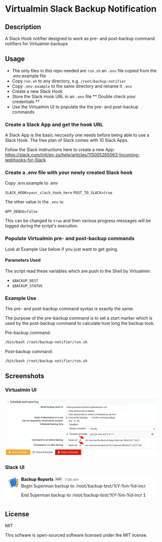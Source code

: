 # Virtualmin Slack Backup Notification

## Description

A Slack Hook notifier designed to work as pre- and post-backup command notifiers for Virtualmin backups

## Usage

- The only files in this repo needed are `run.sh` an `.env` file copied from the .env.example file
- Copy `run.sh` to any directory, e.g. `/root/backup-notifier`
- Copy `.env.example` to the same directory and rename it `.env`
- Create a new Slack Hook
- Store the Slack Hook URL in an `.env` file
** Double check your credentials **
- Use the Virtualmin UI to populate the the pre- and post-backup commands

### Create a Slack App and get the hook URL

A Slack App is the basic neccesity one needs before being able to use a Slack Hook.
The free plan of Slack comes with 10 Slack Apps.

Follow the Slack instructions here to create a new App:
https://slack.com/intl/en-za/help/articles/115005265063-Incoming-webhooks-for-Slack

### Create a .env file with your newly created Slack hook

Copy .env.example to .env

`SLACK_HOOK=your_slack_hook_here`
`POST_TO_SLACK=true`

The other value in the `.env` is:

`APP_DEBUG=false`

This can be changed to `true` and then various progress messages will be logged during the script's execution.

### Populate Virtualmin pre- and post-backup commands

Look at Example Use below if you just want to get going.

#### Parameters Used

The script read these variables which are push to the Shell by Virtualmin:
- `$BACKUP_DEST`
- `$BACKUP_STATUS`

### Example Use

The pre- and post-backup command syntax is exactly the same.

The purpose of the pre-backup command is to set a start marker which is used by the post-backup command to calculate how long the backup took.

Pre-backup command:
```bash
/bin/bash /root/backup-notifier/run.sh
```

Post-backup command:
```bash
/bin/bash /root/backup-notifier/run.sh
```

## Screenshots

### Virtualmin UI

![Alt text](docs/images/virtualmin_ui_screenshot.png?raw=true "Virtualmin UI / Pre- and Post-Backup Commands")

### Slack UI

![Alt text](docs/images/virtualmin_slack_notification_screenshot.png?raw=true "Slack Notifications")

## License

MIT

This sofware is open-sourced software licensed under the MIT license.
